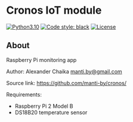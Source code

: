 Cronos IoT module
====

[![Python3.10](https://img.shields.io/badge/Python-3.10-green)](https://www.python.org/downloads/release/python-3109/)
[![Code style: black](https://img.shields.io/badge/code%20style-black-000000.svg)](https://github.com/ambv/black)
[![License](https://img.shields.io/badge/license-BSD-blue.svg)](https://raw.githubusercontent.com/manti-by/Apollo/master/LICENSE)  

About
----

Raspberry Pi monitoring app

Author: Alexander Chaika <manti.by@gmail.com>

Source link: https://github.com/manti-by/cronos/

Requirements:

- Raspberry Pi 2 Model B
- DS18B20 temperature sensor
